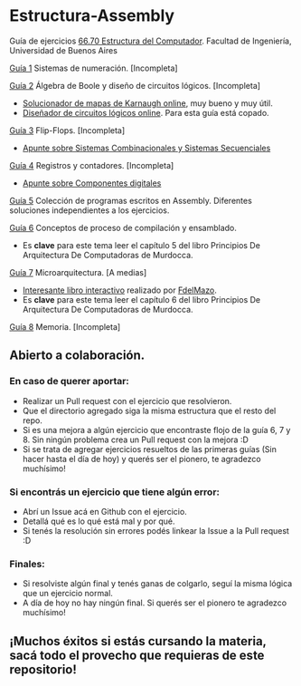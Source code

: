 # Estructura-Assembly
Guía de ejercicios [66.70 Estructura del Computador](http://materias.fi.uba.ar/6670/). Facultad de Ingeniería, Universidad de Buenos Aires

[Guía 1](http://materias.fi.uba.ar/6670/TP1%20-%20Sist%20Numericos.pdf) Sistemas de numeración. [Incompleta]

[Guía 2](http://materias.fi.uba.ar/6670/TP2%20-%20Algebra%20de%20Boole.pdf) Álgebra de Boole y diseño de circuitos lógicos. [Incompleta]
  - [Solucionador de mapas de Karnaugh online](https://www.charlie-coleman.com/experiments/kmap/), muy bueno y muy útil.
  - [Diseñador de circuitos lógicos online](https://logic.ly/demo/). Para esta guía está copado.

[Guía 3](http://materias.fi.uba.ar/6670/TP3%20-%20FlipFlops.pdf) Flip-Flops. [Incompleta]
  - [Apunte sobre Sistemas Combinacionales y Sistemas Secuenciales](https://users.dcc.uchile.cl/~clgutier/Capitulo_4.pdf)
  
[Guía 4](http://materias.fi.uba.ar/6670/TP4%20-%20Registros_Contadores.pdf) Registros y contadores. [Incompleta]

  - [Apunte sobre Componentes digitales](https://users.dcc.uchile.cl/~clgutier/Capitulo_5.pdf)
  
[Guía 5](http://materias.fi.uba.ar/6670/TP5%20-%20ISA.pdf) Colección de programas escritos en Assembly. Diferentes soluciones independientes a los ejercicios.

[Guía 6](http://materias.fi.uba.ar/6670/TP6%20-%20Compiladores%203.0.pdf) Conceptos de proceso de compilación y ensamblado.
  - Es **clave** para este tema leer el capítulo 5 del libro Principios De Arquitectura De Computadoras de Murdocca.

[Guía 7](http://materias.fi.uba.ar/6670/TP7%20-%20Microarquitectura.pdf) Microarquitectura. [A medias]
  - [Interesante libro interactivo](https://fdelmazo.github.io/figure-610/) realizado por [FdelMazo](https://github.com/FdelMazo).
  - Es **clave** para este tema leer el capítulo 6 del libro Principios De Arquitectura De Computadoras de Murdocca.
  
[Guía 8](http://materias.fi.uba.ar/6670/TP8%20-%20Memoria.pdf) Memoria. [Incompleta]

## Abierto a colaboración. 

### En caso de querer aportar: 
  - Realizar un Pull request con el ejercicio que resolvieron.
  - Que el directorio agregado siga la misma estructura que el resto del repo.
  - Si es una mejora a algún ejercicio que encontraste flojo de la guía 6, 7 y 8. Sin ningún problema crea un Pull request con la mejora :D
  - Si se trata de agregar ejercicios resueltos de las primeras guías (Sin hacer hasta el día de hoy) y querés ser el pionero, te agradezco muchísimo! 
  
### Si encontrás un ejercicio que tiene algún error:
  - Abrí un Issue acá en Github con el ejercicio.
  - Detallá qué es lo qué está mal y por qué.
  - Si tenés la resolución sin errores podés linkear la Issue a la Pull request :D

### Finales:
  - Si resolviste algún final y tenés ganas de colgarlo, seguí la misma lógica que un ejercicio normal.
  - A día de hoy no hay ningún final. Si querés ser el pionero te agradezco muchísimo!
  
## ¡Muchos éxitos si estás cursando la materia, sacá todo el provecho que requieras de este repositorio!
